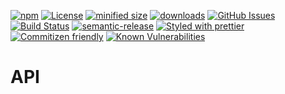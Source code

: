 [![npm](https://img.shields.io/npm/v/x-expression.svg)](https://www.npmjs.com/package/x-expression)
[![License](https://img.shields.io/badge/License-BSD%203--Clause-blue.svg)](https://opensource.org/licenses/BSD-3-Clause)
[![minified size](https://badgen.net/bundlephobia/min/x-expression)](https://bundlephobia.com/result?p=x-expression)
[![downloads](http://img.shields.io/npm/dm/x-expression.svg?style=flat-square)](https://npmjs.org/package/x-expression)
[![GitHub Issues](https://img.shields.io/github/issues/arlac77/x-expression.svg?style=flat-square)](https://github.com/arlac77/x-expression/issues)
[![Build Status](https://travis-ci.com/arlac77/x-expression.svg?branch=master)](https://travis-ci.com/arlac77/x-expression)
[![semantic-release](https://img.shields.io/badge/%20%20%F0%9F%93%A6%F0%9F%9A%80-semantic--release-e10079.svg)](https://github.com/arlac77/x-expression.git)
[![Styled with prettier](https://img.shields.io/badge/styled_with-prettier-ff69b4.svg)](https://github.com/prettier/prettier)
[![Commitizen friendly](https://img.shields.io/badge/commitizen-friendly-brightgreen.svg)](http://commitizen.github.io/cz-cli/)
[![Known Vulnerabilities](https://snyk.io/test/github/arlac77/x-expression/badge.svg)](https://snyk.io/test/github/arlac77/x-expression)


#  API
